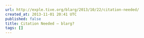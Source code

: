 ```yaml
---
url: http://exple.tive.org/blarg/2013/10/22/citation-needed/
created_at: 2013-11-01 20:41 UTC
published: false
title: Citation Needed – blarg?
tags: []
---
```



